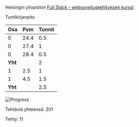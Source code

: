 Helsingin yliopiston [Full Stack - websovelluskehityksen kurssi](https://fullstackopen.com/)

Tuntikirjanpito

| Osa     | Pvm   | Tunnit |
| ---     | ---   | ------ |
| 0       | 24.4  | 0.5    |
| 0       | 27.4  | 1      |
| 0       | 28.4  | 0.5    |
| **Yht** |       | 2      |
| 1       | 2.5   | 1      |
| 1       | 4.5   | 1.5    |
| **Yht** |       | 2.5    |


![Progress](https://progress-bar.dev/5/)

Tehtäviä yhteensä: 201

Tehty: 11

